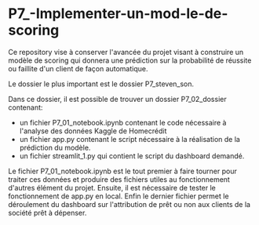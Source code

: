 # P7_-Implementer-un-mod-le-de-scoring
Ce repository vise à conserver l'avancée du projet visant à construire un modèle de scoring qui donnera une prédiction sur la probabilité de réussite ou faillite d'un client de façon automatique.

Le dossier le plus important est le dossier P7_steven_son.

Dans ce dossier, il est possible de trouver un dossier P7_02_dossier contenant:
- un fichier P7_01_notebook.ipynb contenant le code nécessaire à l'analyse des données Kaggle de Homecrédit
- un fichier app.py contenant le script nécessaire à la réalisation de la prédiction du modèle.
- un fichier streamlit_1.py qui contient le script du dashboard demandé.

Le fichier P7_01_notebook.ipynb est le tout premier à faire tourner pour traiter ces données et produire des fichiers utiles au fonctionnement d'autres élément du projet.
Ensuite, il est nécessaire de tester le fonctionnement de app.py en local.
Enfin le dernier fichier permet le déroulement du dashboard sur l'attribution de prêt ou non aux clients de la société prêt à dépenser.
